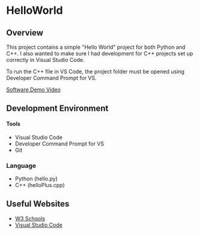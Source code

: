 # HelloWorld

## Overview
This project contains a simple "Hello World" project for both Python and C++. I also wanted to make sure I had development for C++ projects set up correctly in Visual Studio Code.

To run the C++ file in VS Code, the project folder must be opened using Developer Command Prompt for VS.

[Software Demo Video](https://youtu.be/5o4rU8fbA1Q)

## Development Environment

#### Tools
- Visual Studio Code
- Developer Command Prompt for VS
- Git

### Language
- Python (hello.py)
- C++ (helloPlus.cpp)

## Useful Websites
* [W3 Schools](https://www.w3schools.com/)
* [Visual Studio Code](https://code.visualstudio.com/docs/cpp/config-msvc)
